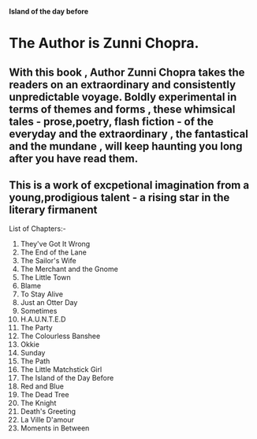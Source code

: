 **Island of the day before**

# The Author is Zunni Chopra.

## With this book , Author Zunni Chopra takes the readers on an extraordinary and consistently unpredictable voyage.  Boldly experimental in terms of themes and forms , these whimsical tales - prose,poetry, flash fiction - of the everyday and the extraordinary , the fantastical and the mundane , will keep haunting you long after you have read them.

## This is a work of excpetional imagination from a young,prodigious talent - a rising star in the literary firmanent

List of Chapters:-
1. They've Got It Wrong
2. The End of the Lane
3. The Sailor's Wife
4. The Merchant and the Gnome
5. The Little Town
6. Blame
7. To Stay Alive
8. Just an Otter Day
9. Sometimes
10. H.A.U.N.T.E.D
11. The Party
12. The Colourless Banshee
13. Okkie
14. Sunday
15. The Path
16. The Little Matchstick Girl
17. The Island of the Day Before
18. Red and Blue
19. The Dead Tree
20. The Knight 
21. Death's Greeting
22. La Ville D'amour
23. Moments in Between
